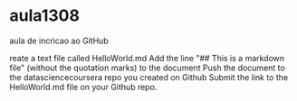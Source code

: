 aula1308
========

aula de incricao ao GitHub


reate a text file called HelloWorld.md
Add the line "## This is a markdown file" (without the quotation marks) to the document
Push the document to the datasciencecoursera repo you created on Github
Submit the link to the HelloWorld.md file on your Github repo.
